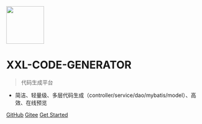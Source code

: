 <img src="https://www.xuxueli.com/doc/static/xxl-job/images/xxl-logo.png" width="100" >

# XXL-CODE-GENERATOR

> 代码生成平台

- 简洁、轻量级、多层代码生成（controller/service/dao/mybatis/model）、高效、在线预览


[GitHub](https://github.com/xuxueli/xxl-code-generator/)
[Gitee](http://gitee.com/xuxueli0323/xxl-code-generator)
[Get Started](#《代码生成平台XXL-CODE-GENERATOR》)